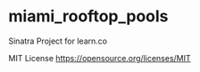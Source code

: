 # miami_rooftop_pools
Sinatra Project for learn.co

MIT License
https://opensource.org/licenses/MIT

